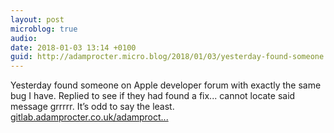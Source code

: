 ```yaml
---
layout: post
microblog: true
audio: 
date: 2018-01-03 13:14 +0100
guid: http://adamprocter.micro.blog/2018/01/03/yesterday-found-someone.html
---
```

Yesterday found someone on Apple developer forum with exactly the same bug I have. Replied to see if they had found a fix... cannot locate said message grrrrr. It’s odd to say the least. [gitlab.adamprocter.co.uk/adamproct...](https://gitlab.adamprocter.co.uk/adamprocter/DeviceMonitor/issues/3)

